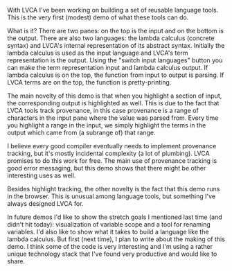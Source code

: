 With LVCA I've been working on building a set of reusable language tools. This is the very first (modest) demo of what these tools can do.

What is it? There are two panes: on the top is the input and on the bottom is the output. There are also two languages: the lambda calculus (concrete syntax) and LVCA's internal representation of its abstract syntax. Initially the lambda calculus is used as the input language and LVCA's term representation is the output. Using the "switch input languages" button you can make the term representation input and lambda calculus output. If lambda calculus is on the top, the function from input to output is parsing. If LVCA terms are on the top, the function is pretty-printing.

The main novelty of this demo is that when you highlight a section of input, the corresponding output is highlighted as well. This is due to the fact that LVCA tools track provenance, in this case provenance is a range of characters in the input pane where the value was parsed from. Every time you highlight a range in the input, we simply highlight the terms in the output which came from (a subrange of) that range.

I believe every good compiler eventually needs to implement provenance tracking, but it's mostly incidental complexity (a lot of plumbing). LVCA promises to do this work for free. The main use of provenance tracking is good error messaging, but this demo shows that there might be other interesting uses as well.

Besides highlight tracking, the other novelty is the fact that this demo runs in the browser. This is unusual among language tools, but something I've always designed LVCA for.

In future demos I'd like to show the stretch goals I mentioned last time (and didn't hit today): visualization of variable scope and a tool for renaming variables. I'd also like to show what it takes to build a language like the lambda calculus. But first (next time), I plan to write about the making of this demo. I think some of the code is very interesting and I'm using a rather unique technology stack that I've found very productive and would like to share.

<Demo term-and-concrete />
